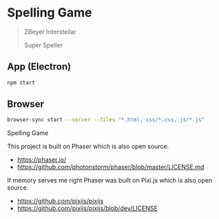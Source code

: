 # Spelling Game

>   ZBeyer Interstellar
>
>   Super Speller

## App (Electron)

```bash
npm start
```

## Browser

```bash
browser-sync start --server --files "*.html, css/*.css, js/*.js"
```

Spelling Game

This project is built on Phaser which is also open source.

* https://phaser.io/
* https://github.com/photonstorm/phaser/blob/master/LICENSE.md

If memory serves me right Phaser was built on Pixi.js which is also open source.
* https://github.com/pixijs/pixijs
* https://github.com/pixijs/pixijs/blob/dev/LICENSE
